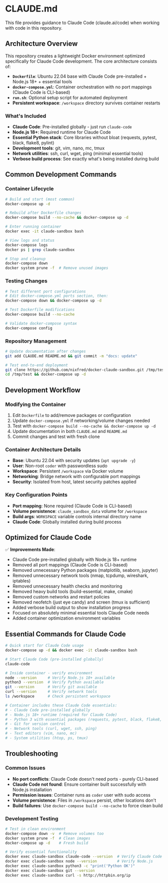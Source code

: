 # CLAUDE.md

This file provides guidance to Claude Code (claude.ai/code) when working with code in this repository.

## Architecture Overview

This repository creates a lightweight Docker environment optimized specifically for Claude Code development. The core architecture consists of:

- **`Dockerfile`**: Ubuntu 22.04 base with Claude Code pre-installed + Node.js 18+ + essential tools
- **`docker-compose.yml`**: Container orchestration with no port mappings (Claude Code is CLI-based)
- **`run.sh`**: Optional setup script for automated deployment
- **Persistent workspace**: `/workspace` directory survives container restarts

### What's Included
- **Claude Code**: Pre-installed globally - just run `claude-code`
- **Node.js 18+**: Required runtime for Claude Code
- **Essential Python stack**: Core libraries without bloat (requests, pytest, black, flake8, pylint)
- **Development tools**: git, vim, nano, mc, tmux
- **Network utilities**: ssh, curl, wget, ping (minimal essential tools)
- **Verbose build process**: See exactly what's being installed during build

## Common Development Commands

### Container Lifecycle
```bash
# Build and start (most common)
docker-compose up -d

# Rebuild after Dockerfile changes
docker-compose build --no-cache && docker-compose up -d

# Enter running container
docker exec -it claude-sandbox bash

# View logs and status
docker-compose logs
docker ps | grep claude-sandbox

# Stop and cleanup
docker-compose down
docker system prune -f  # Remove unused images
```

### Testing Changes
```bash
# Test different port configurations
# Edit docker-compose.yml ports section, then:
docker-compose down && docker-compose up -d

# Test Dockerfile modifications
docker-compose build --no-cache

# Validate docker-compose syntax
docker-compose config
```

### Repository Management
```bash
# Update documentation after changes
git add CLAUDE.md README.md && git commit -m "docs: update"

# Test end-to-end deployment
git clone https://github.com/nixfred/docker-claude-sandbox.git /tmp/test
cd /tmp/test && docker-compose up -d
```

## Development Workflow

### Modifying the Container
1. Edit `Dockerfile` to add/remove packages or configuration
2. Update `docker-compose.yml` if networking/volume changes needed
3. Test with `docker-compose build --no-cache && docker-compose up -d`
4. Update documentation in both `CLAUDE.md` and `README.md`
5. Commit changes and test with fresh clone

### Container Architecture Details
- **Base**: Ubuntu 22.04 with security updates (`apt upgrade -y`)
- **User**: Non-root `coder` with passwordless sudo
- **Workspace**: Persistent `/workspace` via Docker volume
- **Networking**: Bridge network with configurable port mappings
- **Security**: Isolated from host, latest security patches applied

### Key Configuration Points
- **Port mapping**: None required (Claude Code is CLI-based)
- **Volume persistence**: `claude_sandbox_data` volume for `/workspace`
- **Build args**: `WORKSPACE` variable controls internal directory name
- **Claude Code**: Globally installed during build process

## Optimized for Claude Code

✅ **Improvements Made**: 
- Claude Code pre-installed globally with Node.js 18+ runtime
- Removed all port mappings (Claude Code is CLI-based)
- Removed unnecessary Python packages (matplotlib, seaborn, jupyter)
- Removed unnecessary network tools (nmap, tcpdump, wireshark, iptables)
- Removed unnecessary health checks and monitoring
- Removed heavy build tools (build-essential, make, cmake)
- Removed custom networks and restart policies
- Removed neofetch (just eye candy) and screen (tmux is sufficient)
- Added verbose build output to show installation progress
- Focused on absolutely minimal essential tools Claude Code needs
- Added container optimization environment variables

## Essential Commands for Claude Code

```bash
# Quick start for Claude Code usage
docker-compose up -d && docker exec -it claude-sandbox bash

# Start Claude Code (pre-installed globally)
claude-code

# Inside container - verify environment
node --version     # Verify Node.js 18+ available
python3 --version  # Verify Python available
git --version      # Verify git available  
curl --version     # Verify network tools
ls /workspace      # Check persistent workspace

# Container includes these Claude Code essentials:
# - Claude Code pre-installed globally
# - Node.js 18+ runtime (required for Claude Code)
# - Python 3 with essential packages (requests, pytest, black, flake8, pylint)
# - Git for version control
# - Network tools (curl, wget, ssh, ping)
# - Text editors (vim, nano, mc)
# - System utilities (htop, ps, tmux)
```

## Troubleshooting

### Common Issues
- **No port conflicts**: Claude Code doesn't need ports - purely CLI-based
- **Claude Code not found**: Ensure container built successfully with Node.js installation
- **Permission issues**: Container runs as `coder` user with sudo access
- **Volume persistence**: Files in `/workspace` persist, other locations don't
- **Build failures**: Use `docker-compose build --no-cache` to force clean build

### Development Testing
```bash
# Test in clean environment
docker-compose down -v  # Remove volumes too
docker system prune -f  # Clean images
docker-compose up -d    # Fresh build

# Verify essential functionality
docker exec claude-sandbox claude-code --version  # Verify Claude Code
docker exec claude-sandbox node --version         # Verify Node.js
docker exec claude-sandbox python3 -c "print('Python OK')"
docker exec claude-sandbox git --version
docker exec claude-sandbox curl -s http://httpbin.org/ip
```